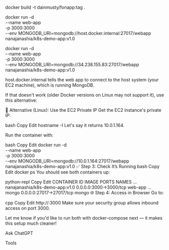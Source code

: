 



docker build -t dainmusty/fonapp:tag .



























docker run -d \
  --name web-app \
  -p 3000:3000 \
  --env MONGODB_URI=mongodb://host.docker.internal:27017/webapp \
  nanajanashia/k8s-demo-app:v1.0



docker run -d \
  --name web-app \
  -p 3000:3000 \
  --env MONGODB_URI=mongodb://34.238.155.83:27017/webapp \
  nanajanashia/k8s-demo-app:v1.0


host.docker.internal tells the web app to connect to the host system (your EC2 machine), which is running MongoDB.

If that doesn't work (older Docker versions on Linux may not support it), use this alternative:

🔁 Alternative (Linux): Use the EC2 Private IP
Get the EC2 instance's private IP:

bash
Copy
Edit
hostname -I
Let's say it returns 10.0.1.164.

Run the container with:

bash
Copy
Edit
docker run -d \
  --name web-app \
  -p 3000:3000 \
  --env MONGODB_URI=mongodb://10.0.1.164:27017/webapp \
  nanajanashia/k8s-demo-app:v1.0
✅ Step 3: Check It’s Running
bash
Copy
Edit
docker ps
You should see both containers up:

python-repl
Copy
Edit
CONTAINER ID   IMAGE                             PORTS                    NAMES
...            nanajanashia/k8s-demo-app:v1.0    0.0.0.0:3000->3000/tcp   web-app
...            mongo                             0.0.0.0:27017->27017/tcp mongo
🌐 Step 4: Access in Browser
Go to:

cpp
Copy
Edit
http://<your-EC2-public-ip>:3000
Make sure your security group allows inbound access on port 3000.

Let me know if you'd like to run both with docker-compose next — it makes this setup much cleaner!









Ask ChatGPT



Tools


